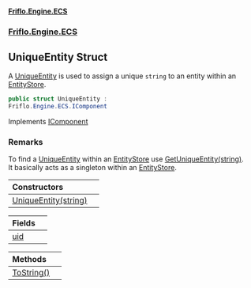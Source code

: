 #### [Friflo.Engine.ECS](index.md 'index')
### [Friflo.Engine.ECS](Friflo.Engine.ECS.md 'Friflo.Engine.ECS')

## UniqueEntity Struct

A [UniqueEntity](UniqueEntity.md 'Friflo.Engine.ECS.UniqueEntity') is used to assign a unique `string` to an entity within an [EntityStore](EntityStore.md 'Friflo.Engine.ECS.EntityStore').

```csharp
public struct UniqueEntity :
Friflo.Engine.ECS.IComponent
```

Implements [IComponent](IComponent.md 'Friflo.Engine.ECS.IComponent')

### Remarks
To find a [UniqueEntity](UniqueEntity.md 'Friflo.Engine.ECS.UniqueEntity') within an [EntityStore](EntityStore.md 'Friflo.Engine.ECS.EntityStore') use [GetUniqueEntity(string)](EntityStoreBase.GetUniqueEntity(string).md 'Friflo.Engine.ECS.EntityStoreBase.GetUniqueEntity(string)').<br/>
It basically acts as a singleton within an [EntityStore](EntityStore.md 'Friflo.Engine.ECS.EntityStore').

| Constructors | |
| :--- | :--- |
| [UniqueEntity(string)](UniqueEntity.UniqueEntity(string).md 'Friflo.Engine.ECS.UniqueEntity.UniqueEntity(string)') | |

| Fields | |
| :--- | :--- |
| [uid](UniqueEntity.uid.md 'Friflo.Engine.ECS.UniqueEntity.uid') | |

| Methods | |
| :--- | :--- |
| [ToString()](UniqueEntity.ToString().md 'Friflo.Engine.ECS.UniqueEntity.ToString()') | |
